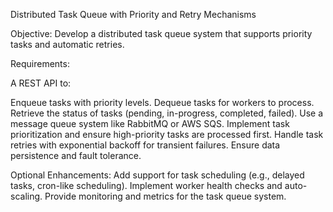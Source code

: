 Distributed Task Queue with Priority and Retry Mechanisms


Objective: Develop a distributed task queue system that supports priority tasks and automatic retries.

Requirements:

A REST API to:
 
Enqueue tasks with priority levels.
Dequeue tasks for workers to process.
Retrieve the status of tasks (pending, in-progress, completed, failed).
Use a message queue system like RabbitMQ or AWS SQS.
Implement task prioritization and ensure high-priority tasks are processed first.
Handle task retries with exponential backoff for transient failures.
Ensure data persistence and fault tolerance.

Optional Enhancements:
Add support for task scheduling (e.g., delayed tasks, cron-like scheduling).
Implement worker health checks and auto-scaling.
Provide monitoring and metrics for the task queue system.
